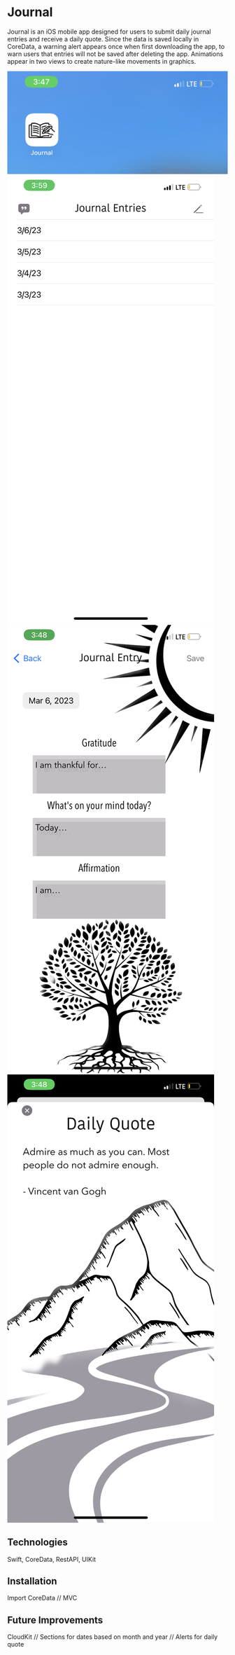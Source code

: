# Journal
Journal is an iOS mobile app designed for users to submit daily journal entries and receive a daily quote. Since the data is saved locally in CoreData, a warning alert appears once when first downloading the app, to warn users that entries will not be saved after deleting the app. Animations appear in two views to create nature-like movements in graphics. 

![AppImage](appIcon.jpg)
![Home](homeView.jpeg)
![Entry](entryview.PNG)
![Quote](quoteView.PNG)

Technologies
--------------
Swift, CoreData, RestAPI, UIKit

Installation
--------------
Import CoreData // MVC

Future Improvements
--------------------
CloudKit // Sections for dates based on month and year // Alerts for daily quote
